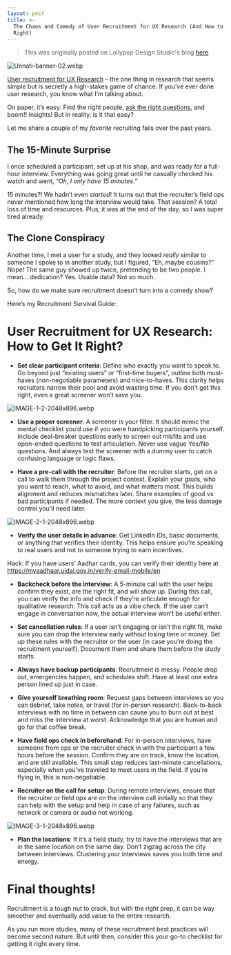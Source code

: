 ```yaml
---
layout: post
title: >-
  The Chaos and Comedy of User Recruitment for UX Research (And How to Do It
  Right)
---
```


> This was originally posted on Lollypop Design Studio's blog [here](https://lollypop.design/blog/2025/may/user-recruitment-for-ux-research-guide/)

![Unnati-banner-02.webp]({{site.baseurl}}/_posts/images/Unnati-banner-02.webp)

[User recruitment for UX Research](https://lollypop.design/blog/2025/may/user-recruitment-for-ux-research-guide/) – the one thing in research that seems simple but is secretly a high-stakes game of chance. If you’ve ever done user research, you know what I’m talking about.

On paper, it’s easy: Find the right people, [ask the right questions](https://lollypop.design/frequently-ask-questions/), and boom!! Insights! But in reality, is it that easy?

Let me share a couple of my _favorite_ recruiting fails over the past years.

## The 15-Minute Surprise

I once scheduled a participant, set up at his shop, and was ready for a full-hour interview. Everything was going great until he casually checked his watch and went, “_Oh, I only have 15 minutes._”

15 minutes?! We hadn’t even _started_! It turns out that the recruiter’s field ops never mentioned how long the interview would take. That session? A total loss of time and resources. Plus, it was at the end of the day, so I was super tired already.

## The Clone Conspiracy

Another time, I met a user for a study, and they looked _really_ similar to someone I spoke to in another study, but I figured, “Eh, maybe cousins?” Nope! The same guy showed up twice, pretending to be two people. I mean… dedication? Yes. Usable data? Not so much.

So, how do we make sure recruitment doesn’t turn into a comedy show?

Here’s my Recruitment Survival Guide:

# User Recruitment for UX Research: How to Get It Right?

+ **Set clear participant criteria**: Define who exactly you want to speak to. Go beyond just “existing users” or “first-time buyers”, outline both must-haves (non-negotiable parameters) and nice-to-haves. This clarity helps recruiters narrow their pool and avoid wasting time. If you don’t get this right, even a great screener won’t save you.

![IMAGE-1-2-2048x896.webp]({{site.baseurl}}/_posts/IMAGE-1-2-2048x896.webp)

+ **Use a proper screener**: A screener is your filter. It should mimic the mental checklist you’d use if you were handpicking participants yourself. Include deal-breaker questions early to screen out misfits and use open-ended questions to test articulation. Never use vague Yes/No questions. And always test the screener with a dummy user to catch confusing language or logic flaws.

+ **Have a pre-call with the recruiter**: Before the recruiter starts, get on a call to walk them through the project context. Explain your goals, who you want to reach, what to avoid, and what matters most. This builds alignment and reduces mismatches later. Share examples of good vs bad participants if needed. The more context you give, the less damage control you’ll need later.

![IMAGE-2-1-2048x896.webp]({{site.baseurl}}/_posts/IMAGE-2-1-2048x896.webp)

+ **Verify the user details in advance**: Get LinkedIn IDs, basic documents, or anything that verifies their identity. This helps ensure you’re speaking to real users and not to someone trying to earn incentives.

Hack: If you have users’ Aadhar cards, you can verify their identity here at https://myaadhaar.uidai.gov.in/verify-email-mobile/en

+ **Backcheck before the interview**: A 5-minute call with the user helps confirm they exist, are the right fit, and will show up. During this call, you can verify the info and check if they’re articulate enough for qualitative research. This call acts as a vibe check. If the user can’t engage in conversation now, the actual interview won’t be useful either.

+ **Set cancellation rules**: If a user isn’t engaging or isn’t the right fit, make sure you can drop the interview early without losing time or money. Set up these rules with the recruiter or the user (in case you’re doing the recruitment yourself). Document them and share them before the study starts.

+ **Always have backup participants**: Recruitment is messy. People drop out, emergencies happen, and schedules shift. Have at least one extra person lined up just in case.

+ **Give yourself breathing room**: Request gaps between interviews so you can debrief, take notes, or travel (for in-person research). Back-to-back interviews with no time in between can cause you to burn out at best and miss the interview at worst. Acknowledge that you are human and go for that coffee break.

+ **Have field ops check in beforehand**: For in-person interviews, have someone from ops or the recruiter check in with the participant a few hours before the session. Confirm they are on track, know the location, and are still available. This small step reduces last-minute cancellations, especially when you’ve traveled to meet users in the field. If you’re flying in, this is non-negotiable.

+ **Recruiter on the call for setup**: During remote interviews, ensure that the recruiter or field ops are on the interview call initially so that they can help with the setup and help in case of any failures, such as network or camera or audio not working.

![IMAGE-3-1-2048x896.webp]({{site.baseurl}}/_posts/IMAGE-3-1-2048x896.webp)

+ **Plan the locations**: If it’s a field study, try to have the interviews that are in the same location on the same day. Don’t zigzag across the city between interviews. Clustering your interviews saves you both time and energy.

# Final thoughts!

Recruitment is a tough nut to crack, but with the right prep, it can be way smoother and eventually add value to the entire research.

As you run more studies, many of these recruitment best practices will become second nature. But until then, consider this your go-to checklist for getting it right every time.

